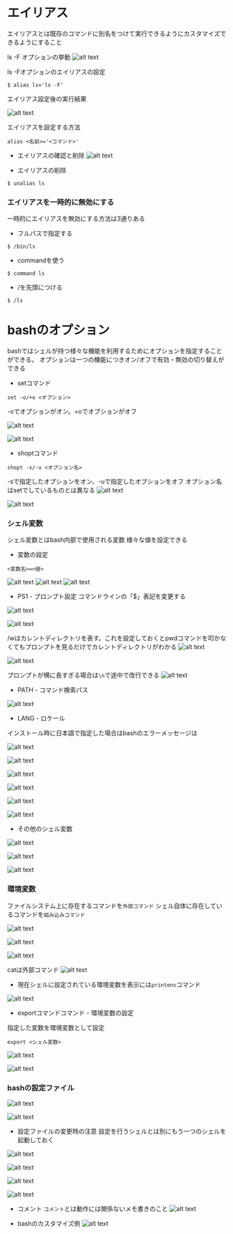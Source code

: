 # エイリアス

エイリアスとは既存のコマンドに別名をつけて実行できるようにカスタマイズできるようにすること

ls -F オプションの挙動
![alt text](image.png)


ls -Fオプションのエイリアスの設定
```
$ alias ls='ls -F'
```

エイリアス設定後の実行結果

![alt text](image-1.png)

エイリアスを設定する方法
```
alias <名前>='<コマンド>'
```

- エイリアスの確認と削除
![alt text](image-2.png)

- エイリアスの削除
```
$ unalias ls
```

### エイリアスを一時的に無効にする

一時的にエイリアスを無効にする方法は3通りある

- フルパスで指定する
```
$ /bin/ls
```

- commandを使う
```
$ command ls
```

- /を先頭につける
```
$ /ls
```

# bashのオプション
bashではシェルが持つ様々な機能を利用するためにオプションを指定することができる。
オプションは一つの機能につきオン/オフで有効・無効の切り替えができる

- setコマンド
```
set -o/+o <オプション>
```
-oでオプションがオン。+oでオプションがオフ


![alt text](image-3.png)

![alt text](image-4.png)

- shoptコマンド

```
shopt -s/-u <オプション名>
```

-sで指定したオプションをオン、-uで指定したオプションをオフ
オプション名はsetでしているものとは異なる
![alt text](image-5.png)

![alt text](image-6.png)

### シェル変数
シェル変数とはbash内部で使用される変数
様々な値を設定できる

- 変数の設定
```
<変数名>=<値>
```

![alt text](image-7.png)
![alt text](image-8.png)
![alt text](image-9.png)

- PS1 - プロンプト設定
コマンドラインの「$」表記を変更する

![alt text](image-10.png)

![alt text](image-11.png)

/wはカレントディレクトリを表す。これを設定しておくとpwdコマンドを叩かなくてもプロンプトを見るだけでカレントディレクトリがわかる
![alt text](image-12.png)

![alt text](image-13.png)

プロンプトが横に長すぎる場合は`\n`で途中で改行できる
![alt text](image-14.png)

- PATH - コマンド検索パス

![alt text](image-15.png)

- LANG - ロケール

インストール時に日本語で指定した場合はbashのエラーメッセージは

![alt text](image-16.png)

![alt text](image-17.png)

![alt text](image-18.png)

![alt text](image-19.png)

![alt text](image-20.png)

![alt text](image-21.png)

- その他のシェル変数

![alt text](image-22.png)

![alt text](image-23.png)

![alt text](image-24.png)

### 環境変数

ファイルシステム上に存在するコマンドを`外部コマンド`
シェル自体に存在しているコマンドを`組み込みコマンド`

![alt text](image-25.png)

![alt text](image-26.png)

![alt text](image-27.png)

catは外部コマンド
![alt text](image-28.png)

- 現在シェルに設定されている環境変数を表示には`printenv`コマンド

![alt text](image-29.png)

- exportコマンドコマンド - 環境変数の設定

指定した変数を環境変数として設定
```
export <シェル変数>
```

![alt text](image-30.png)

![alt text](image-31.png)

### bashの設定ファイル

![alt text](image-32.png)

![alt text](image-33.png)

- 設定ファイルの変更時の注意
設定を行うシェルとは別にもう一つのシェルを起動しておく

![alt text](image-34.png)

![alt text](image-35.png)

![alt text](image-36.png)

![alt text](image-37.png)

- コメント
`コメント`とは動作には関係ないメモ書きのこと
![alt text](image-38.png)

- bashのカスタマイズ例
![alt text](image-39.png)